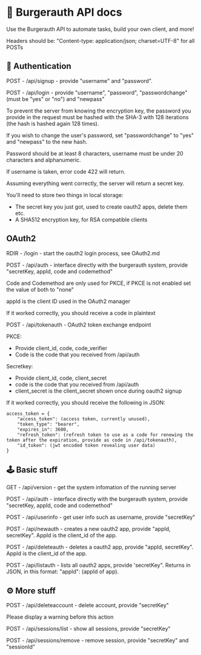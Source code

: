 # 🍔 Burgerauth API docs
Use the Burgerauth API to automate tasks, build your own client, and more!

Headers should be: "Content-type: application/json; charset=UTF-8" for all POSTs

## 🔑 Authentication

POST - /api/signup - provide "username" and "password".

POST - /api/login - provide "username", "password", "passwordchange" (must be "yes" or "no") and "newpass"

To prevent the server from knowing the encryption key, the password you provide in the request must be hashed with the SHA-3 with 128 iterations (the hash is hashed again 128 times).

If you wish to change the user's password, set "passwordchange" to "yes" and "newpass" to the new hash.

Password should be at least 8 characters, username must be under 20 characters and alphanumeric.

If username is taken, error code 422 will return.

Assuming everything went correctly, the server will return a secret key.

You'll need to store two things in local storage:
- The secret key you just got, used to create oauth2 apps, delete them etc.
- A SHA512 encryption key, for RSA compatible clients

##   OAuth2

RDIR - /login - start the oauth2 login process, see OAuth2.md

POST - /api/auth - interface directly with the burgerauth system, provide "secretKey, appId, code and codemethod"

Code and Codemethod are only used for PKCE, if PKCE is not enabled set the value of both to "none"

appId is the client ID used in the OAuth2 manager

If it worked correctly, you should receive a code in plaintext

POST - /api/tokenauth - OAuth2 token exchange endpoint

PKCE:
- Provide client_id, code, code_verifier
- Code is the code that you received from /api/auth

Secretkey:
- Provide client_id, code, client_secret
- code is the code that you received from /api/auth
- client_secret is the client_secret shown once during oauth2 signup

If it worked correctly, you should receive the following in JSON:
```
access_token = {
    "access_token": (access token, currently unused),
    "token_type": "bearer",
    "expires_in": 3600,
    "refresh_token": (refresh token to use as a code for renewing the token after the expiration, provide as code in /api/tokenauth),
    "id_token": (jwt encoded token revealing user data)
}
```

## 🕹️ Basic stuff

GET - /api/version - get the system infomation of the running server

POST - /api/auth - interface directly with the burgerauth system, provide "secretKey, appId, code and codemethod"

POST - /api/userinfo - get user info such as username, provide "secretKey"

POST - /api/newauth - creates a new oauth2 app, provide "appId, secretKey". AppId is the client_id of the app.

POST - /api/deleteauth - deletes a oauth2 app, provide "appId, secretKey". AppId is the client_id of the app.

POST - /api/listauth - lists all oauth2 apps, provide 'secretKey". Returns in JSON, in this format: "appId": (appId of app).

## ⚙️ More stuff

POST - /api/deleteaccount - delete account, provide "secretKey"

Please display a warning before this action

POST - /api/sessions/list - show all sessions, provide "secretKey"

POST - /api/sessions/remove - remove session, provide "secretKey" and "sessionId"
